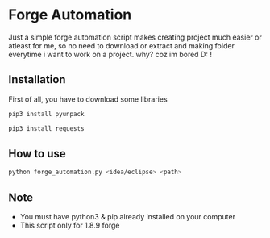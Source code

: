 # Forge Automation
Just a simple forge automation script makes creating project much easier or atleast for me, so no need to download or extract and making folder everytime i want to work on a project. why? coz im bored D: !
## Installation
First of all, you have to download some libraries
```sh
pip3 install pyunpack
```
```sh
pip3 install requests
```

## How to use
```sh
python forge_automation.py <idea/eclipse> <path>
```

## Note
- You must have python3 & pip already installed on your computer
- This script only for 1.8.9 forge
